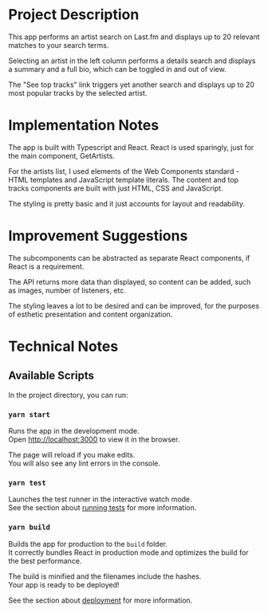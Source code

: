 # Project Description
This app performs an artist search on Last.fm and displays up to 20 relevant matches to your search terms. 

Selecting an artist in the left column performs a details search and displays a summary and a full bio, which can be toggled in and out of view. 

The "See top tracks" link triggers yet another search and displays up to 20 most popular tracks by the selected artist. 

# Implementation Notes
The app is built with Typescript and React. React is used sparingly, just for the main component, GetArtists.

For the artists list, I used elements of the Web Components standard - HTML templates and JavaScript template literals. The content and top tracks components are built with just HTML, CSS and JavaScript. 

The styling is pretty basic and it just accounts for layout and readability. 

# Improvement Suggestions

The subcomponents can be abstracted as separate React components, if React is a requirement. 

The API returns more data than displayed, so content can be added, such as images, number of listeners, etc. 

The styling leaves a lot to be desired and can be improved, for the purposes of esthetic presentation and content organization. 

# Technical Notes

## Available Scripts

In the project directory, you can run:

### `yarn start`

Runs the app in the development mode.<br />
Open [http://localhost:3000](http://localhost:3000) to view it in the browser.

The page will reload if you make edits.<br />
You will also see any lint errors in the console.

### `yarn test`

Launches the test runner in the interactive watch mode.<br />
See the section about [running tests](https://facebook.github.io/create-react-app/docs/running-tests) for more information.

### `yarn build`

Builds the app for production to the `build` folder.<br />
It correctly bundles React in production mode and optimizes the build for the best performance.

The build is minified and the filenames include the hashes.<br />
Your app is ready to be deployed!

See the section about [deployment](https://facebook.github.io/create-react-app/docs/deployment) for more information.

